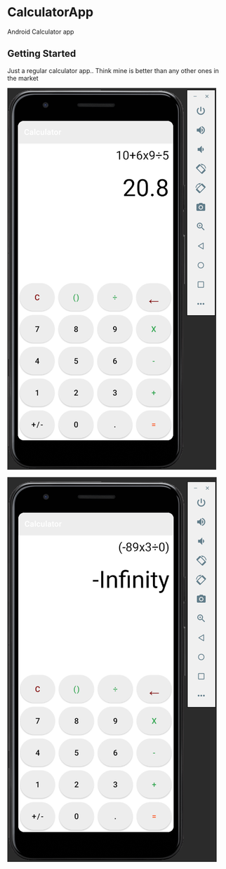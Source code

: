 # CalculatorApp

Android Calculator app

## Getting Started
Just a regular calculator app.. Think mine is better than any other ones in the market

![App Screenshot](images/validinput.png)


![App Screenshot](images/invalid.png)
